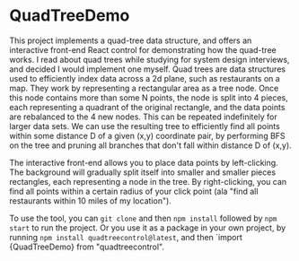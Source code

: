 # QuadTreeDemo

This project implements a quad-tree data structure, and offers an interactive front-end React control for demonstrating how the quad-tree works.  I read about quad trees while studying for system design interviews, and decided I would implement one myself.  Quad trees are data structures used to efficiently index data across a 2d plane, such as restaurants on a map.  They work by representing a rectangular area as a tree node.  Once this node contains more than some N points, the node is split into 4 pieces, each representing a quadrant of the original rectangle, and the data points are rebalanced to the 4 new nodes.  This can be repeated indefinitely for larger data sets.  We can use the resulting tree to efficiently find all points within some distance D of a given (x,y) coordinate pair, by performing BFS on the tree and pruning all branches that don't fall within distance D of (x,y).  

The interactive front-end allows you to place data points by left-clicking.  The background will gradually split itself into smaller and smaller pieces rectangles, each representing a node in the tree.  By right-clicking, you can find all points within a certain radius of your click point (ala "find all restaurants within 10 miles of my location").  

To use the tool, you can `git clone` and then `npm install` followed by `npm start` to run the project.  Or you use it as a package in your own project, by running `npm install quadtreecontrol@latest`, and then `import {QuadTreeDemo} from "quadtreecontrol".


